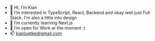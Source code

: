 - 👋 Hi, I’m Kian
- 👀 I’m interested in TypeScript, React, Backend and okay well just Full Stack. I'm also a little into design  
- 🌱 I’m currently learning Next.js
- 💞️ I’m open for Work ar the moment :)
- 📫 kianluetke@gmail.com

<!---
kian1991/kian1991 is a ✨ special ✨ repository because its `README.md` (this file) appears on your GitHub profile.
You can click the Preview link to take a look at your changes.
--->
